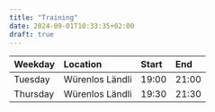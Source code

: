 ```yaml
---
title: "Training"
date: 2024-09-01T10:33:35+02:00
draft: true
---
```



| Weekday  | Location        | Start | End   |
|:---------|:----------------|:------|:------|
| Tuesday  | Würenlos Ländli | 19:00 | 21:00 |
| Thursday | Würenlos Ländli | 19:30 | 21:30 |

